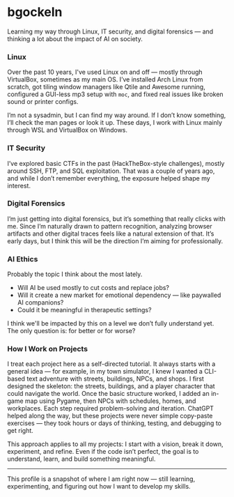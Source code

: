 # bgockeln

Learning my way through Linux, IT security, and digital forensics — and thinking a lot about the impact of AI on society.


### Linux

Over the past 10 years, I've used Linux on and off — mostly through VirtualBox, sometimes as my main OS. I’ve installed Arch Linux from scratch, got tiling window managers like Qtile and Awesome running, configured a GUI-less mp3 setup with `moc`, and fixed real issues like broken sound or printer configs.

I’m not a sysadmin, but I can find my way around. If I don’t know something, I’ll check the man pages or look it up. These days, I work with Linux mainly through WSL and VirtualBox on Windows.


### IT Security

I’ve explored basic CTFs in the past (HackTheBox-style challenges), mostly around SSH, FTP, and SQL exploitation. That was a couple of years ago, and while I don’t remember everything, the exposure helped shape my interest.


### Digital Forensics

I’m just getting into digital forensics, but it’s something that really clicks with me. Since I’m naturally drawn to pattern recognition, analyzing browser artifacts and other digital traces feels like a natural extension of that. It’s early days, but I think this will be the direction I’m aiming for professionally.


### AI Ethics

Probably the topic I think about the most lately.

- Will AI be used mostly to cut costs and replace jobs?
- Will it create a new market for emotional dependency — like paywalled AI companions?
- Could it be meaningful in therapeutic settings?
  
I think we'll be impacted by this on a level we don’t fully understand yet. The only question is: for better or for worse?

### How I Work on Projects

I treat each project here as a self-directed tutorial. It always starts with a general idea — for example, in my town simulator, I knew I wanted a CLI-based text adventure with streets, buildings, NPCs, and shops. I first designed the skeleton: the streets, buildings, and a player character that could navigate the world. Once the basic structure worked, I added an in-game map using Pygame, then NPCs with schedules, homes, and workplaces. Each step required problem-solving and iteration. ChatGPT helped along the way, but these projects were never simple copy-paste exercises — they took hours or days of thinking, testing, and debugging to get right.

This approach applies to all my projects: I start with a vision, break it down, experiment, and refine. Even if the code isn’t perfect, the goal is to understand, learn, and build something meaningful.

---

This profile is a snapshot of where I am right now — still learning, experimenting, and figuring out how I want to develop my skills.
<!---
bgockeln/bgockeln is a ✨ special ✨ repository because its `README.md` (this file) appears on your GitHub profile.
You can click the Preview link to take a look at your changes.
--->
